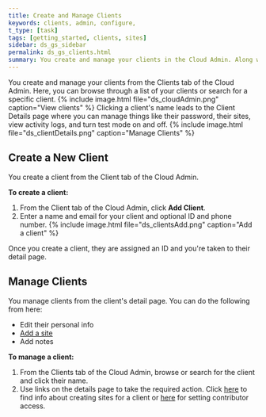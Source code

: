 ```yaml
---
title: Create and Manage Clients
keywords: clients, admin, configure,
t_type: [task]
tags: [getting_started, clients, sites]
sidebar: ds_gs_sidebar
permalink: ds_gs_clients.html
summary: You create and manage your clients in the Cloud Admin. Along with contact information, you can manage a client's sites and their access to functionality on those sites.
---
```

You create and manage your clients from the Clients tab of the Cloud Admin. Here, you can browse through a list of your clients or search for a specific client.
{% include image.html file="ds_cloudAdmin.png" caption="View clients" %}
Clicking a client's name leads to the Client Details page where you can manage things like their password, their sites, view activity logs, and turn test mode on and off.
{% include image.html file="ds_clientDetails.png" caption="Manage Clients" %}

## Create a New Client
You create a client from the Client tab of the Cloud Admin.

**To create a client:**
1. From the Client tab of the Cloud Admin, click **Add Client**.
2. Enter a name and email for your client and optional ID and phone number.
    {% include image.html file="ds_clientsAdd.png" caption="Add a client" %}

Once you create a client, they are assigned an ID and you're taken to their detail page.

## Manage Clients
You manage clients from the client's detail page.
You can do the following from here:

* Edit their personal info
* [Add a site](ds_gs_cr_sites.html)
* Add notes

**To manage a client:**
1. From the Clients tab of the Cloud Admin, browse or search for the client and click their name.
2. Use links on the details page to take the required action. Click [here](ds_gs_cr_sites.html) to find info about creating sites for a client or [here](ds_gs_access_sites.html) for setting contributor access.

<!-- Todo: need to hide until functionality is available
{% include note.html content="You can't delete a client if they are contributors to any active sites. You need to delete the sites first." %} -->

